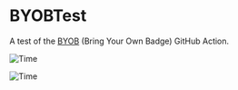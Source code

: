 # BYOBTest

A test of the [BYOB](https://github.com/RubbaBoy/BYOB) (Bring Your Own Badge) GitHub Action.

![Time](https://runkit.io/rubbaboy/byob/branches/master/RubbaBoy/BYOBTest/time)

![Time](https://runkit.io/rubbaboy/byob/branches/master/RubbaBoy/BYOBTest/machine)


